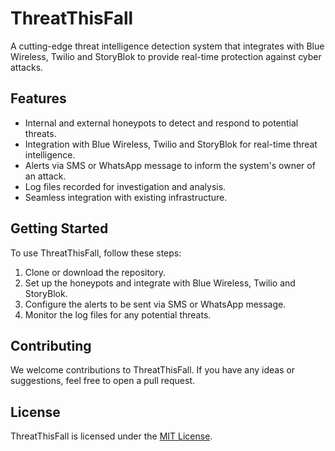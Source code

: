 # ThreatThisFall

A cutting-edge threat intelligence detection system that integrates with Blue Wireless, Twilio and StoryBlok to provide real-time protection against cyber attacks.

## Features
- Internal and external honeypots to detect and respond to potential threats.
- Integration with Blue Wireless, Twilio and StoryBlok for real-time threat intelligence.
- Alerts via SMS or WhatsApp message to inform the system's owner of an attack.
- Log files recorded for investigation and analysis.
- Seamless integration with existing infrastructure.

## Getting Started
To use ThreatThisFall, follow these steps:
1. Clone or download the repository.
2. Set up the honeypots and integrate with Blue Wireless, Twilio and StoryBlok.
3. Configure the alerts to be sent via SMS or WhatsApp message.
4. Monitor the log files for any potential threats.

## Contributing
We welcome contributions to ThreatThisFall. If you have any ideas or suggestions, feel free to open a pull request.

## License
ThreatThisFall is licensed under the [MIT License](LICENSE).
